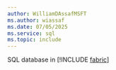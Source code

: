 ```yaml
---
author: WilliamDAssafMSFT
ms.author: wiassaf
ms.date: 07/05/2025
ms.service: sql
ms.topic: include
---
```

SQL database in [!INCLUDE [fabric](fabric.md)]
